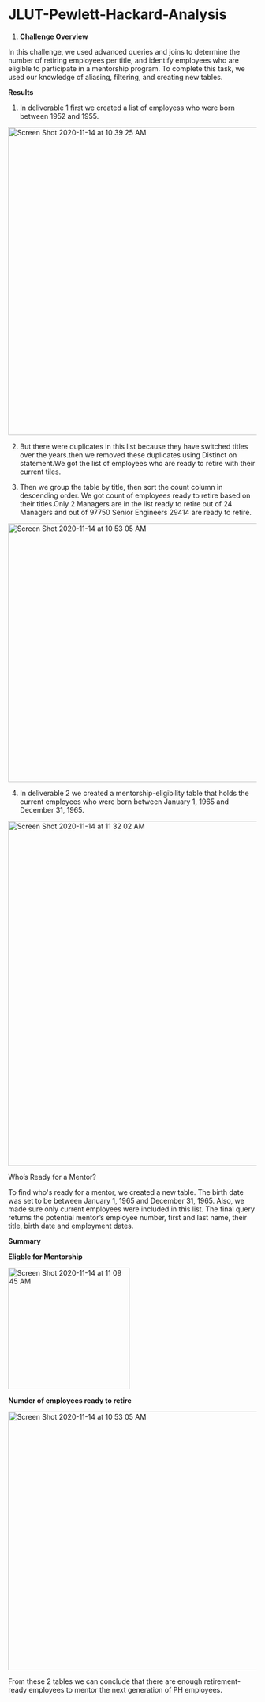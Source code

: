 # JLUT-Pewlett-Hackard-Analysis


1. **Challenge Overview**





In this challenge, we used advanced queries and joins to determine the number of retiring employees per title, and identify employees who are eligible to participate in a mentorship program. 
To complete this task, we used our knowledge of aliasing, filtering, and creating new tables.



 **Results**


1. In deliverable 1 first we created a list of employess who were born between 1952 and 1955.

<img width="623" alt="Screen Shot 2020-11-14 at 10 39 25 AM" src="https://user-images.githubusercontent.com/71113701/99153182-9ac72d00-266c-11eb-859f-b002429937b1.png">


2. But there were duplicates in this list because they have switched titles over the years.then we removed these duplicates using Distinct on statement.We got the list of employees who are ready to retire with their current tiles.

3. Then we group the table by title, then sort the count column in descending order. We got count of employees ready to retire based on their titles.Only
2 Managers are in the list ready to retire out of 24 Managers and out of 97750 Senior Engineers 29414 are ready to retire.

<img width="523" alt="Screen Shot 2020-11-14 at 10 53 05 AM" src="https://user-images.githubusercontent.com/71113701/99153232-d4983380-266c-11eb-8d69-d8379db34718.png">


4.  In deliverable 2 we created a mentorship-eligibility table that holds the current employees who were born between January 1, 1965 and December 31, 1965.

<img width="697" alt="Screen Shot 2020-11-14 at 11 32 02 AM" src="https://user-images.githubusercontent.com/71113701/99153277-13c68480-266d-11eb-833a-352a9e4ac8f8.png">


Who’s Ready for a Mentor?

To find who's ready for a mentor, we created a new table. The birth date was set to be between January 1, 1965 and December 31, 1965. Also, we made sure only current employees were included in this list. The final query returns the potential mentor’s employee number, first and last name, their title, birth date and employment dates.







**Summary**





**Eligble for Mentorship**

 
<img width="246" alt="Screen Shot 2020-11-14 at 11 09 45 AM" src="https://user-images.githubusercontent.com/71113701/99153096-e9c09280-266b-11eb-81fc-65371b2cba0a.png">







**Numder of employees ready to retire**

<img width="523" alt="Screen Shot 2020-11-14 at 10 53 05 AM" src="https://user-images.githubusercontent.com/71113701/99153114-0a88e800-266c-11eb-95ae-cbd780d78c8a.png">





From these 2 tables we can conclude that there are enough retirement-ready employees to mentor the next generation of PH employees.



